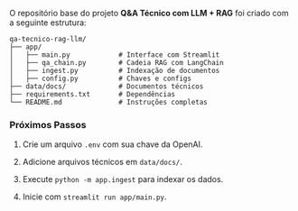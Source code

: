 O repositório base do projeto **Q\&A Técnico com LLM + RAG** foi criado com a seguinte estrutura:

```
qa-tecnico-rag-llm/
├── app/
│   ├── main.py            # Interface com Streamlit
│   ├── qa_chain.py        # Cadeia RAG com LangChain
│   ├── ingest.py          # Indexação de documentos
│   ├── config.py          # Chaves e configs
├── data/docs/             # Documentos técnicos
├── requirements.txt       # Dependências
└── README.md              # Instruções completas
```

### Próximos Passos

1. Crie um arquivo `.env` com sua chave da OpenAI.

2. Adicione arquivos técnicos em `data/docs/`.

3. Execute `python -m app.ingest` para indexar os dados.

4. Inicie com `streamlit run app/main.py`.
